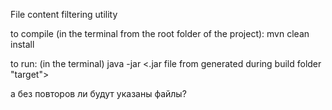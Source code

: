 File content filtering utility


to compile (in the terminal from the root folder of the project):
    mvn clean install

to run: (in the terminal)
    java -jar <.jar file from generated during build folder "target">



а без повторов ли будут указаны файлы?